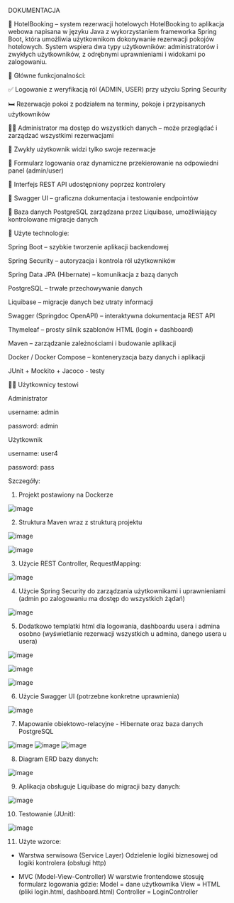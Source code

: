 DOKUMENTACJA

🏨 HotelBooking – system rezerwacji hotelowych
HotelBooking to aplikacja webowa napisana w języku Java z wykorzystaniem frameworka Spring Boot, która umożliwia użytkownikom dokonywanie rezerwacji pokojów hotelowych. System wspiera dwa typy użytkowników: administratorów i zwykłych użytkowników, z odrębnymi uprawnieniami i widokami po zalogowaniu.



🎯 Główne funkcjonalności:

✅ Logowanie z weryfikacją ról (ADMIN, USER) przy użyciu Spring Security

🛏️ Rezerwacje pokoi z podziałem na terminy, pokoje i przypisanych użytkowników

👨‍💼 Administrator ma dostęp do wszystkich danych – może przeglądać i zarządzać wszystkimi rezerwacjami

🙋 Zwykły użytkownik widzi tylko swoje rezerwacje

📜 Formularz logowania oraz dynamiczne przekierowanie na odpowiedni panel (admin/user)

🔄 Interfejs REST API udostępniony poprzez kontrolery

🧪 Swagger UI – graficzna dokumentacja i testowanie endpointów

💾 Baza danych PostgreSQL zarządzana przez Liquibase, umożliwiający kontrolowane migracje danych



🧱 Użyte technologie:

Spring Boot – szybkie tworzenie aplikacji backendowej

Spring Security – autoryzacja i kontrola ról użytkowników

Spring Data JPA (Hibernate) – komunikacja z bazą danych

PostgreSQL – trwałe przechowywanie danych

Liquibase – migracje danych bez utraty informacji

Swagger (Springdoc OpenAPI) – interaktywna dokumentacja REST API

Thymeleaf – prosty silnik szablonów HTML (login + dashboard)

Maven – zarządzanie zależnościami i budowanie aplikacji

Docker / Docker Compose – konteneryzacja bazy danych i aplikacji

JUnit + Mockito + Jacoco - testy



👩‍💻 Użytkownicy testowi

Administrator

username: admin

password: admin

Użytkownik

username: user4

password: pass




Szczegóły:

1. Projekt postawiony na Dockerze

![image](https://github.com/user-attachments/assets/85e1b024-bbef-4e91-8f08-870748c61166)

2. Struktura Maven wraz z strukturą projektu

![image](https://github.com/user-attachments/assets/d38cadcb-3d7e-44ef-a35a-e3fdc3c6e7b6)

![image](https://github.com/user-attachments/assets/eb617e83-8070-4463-b02d-7b12fff226e9)


3. Użycie REST Controller, RequestMapping:

![image](https://github.com/user-attachments/assets/5ff0c905-979a-45d0-bae2-d0b5af9a1960)


4. Użycie Spring Security do zarządzania użytkownikami i uprawnieniami
(admin po zalogowaniu ma dostęp do wszystkich żądań)

![image](https://github.com/user-attachments/assets/088c4a5d-9907-4b5f-99e3-82eb67dd5825)


5. Dodatkowo templatki html dla logowania, dashboardu usera i admina osobno
(wyświetlanie rezerwacji wszystkich u admina, danego usera u usera)

![image](https://github.com/user-attachments/assets/76f0792f-b1bb-479c-b8aa-93f2d7ba5de3)

![image](https://github.com/user-attachments/assets/abe4483a-c8b7-4c2b-b432-e25bed533345)

![image](https://github.com/user-attachments/assets/283978a4-4b6e-41d2-8837-0b2d61cd240d)



6. Użycie Swagger UI (potrzebne konkretne uprawnienia)

![image](https://github.com/user-attachments/assets/7ce7836d-3261-4aef-b5ac-f98074bb148d)


7. Mapowanie obiektowo-relacyjne - Hibernate oraz baza danych PostgreSQL

![image](https://github.com/user-attachments/assets/632cbb10-26dc-4a4a-b222-7d06d2ffdb96)
![image](https://github.com/user-attachments/assets/7bc4dd5f-d56a-4407-b3f7-a4dd46e3d0d4)
![image](https://github.com/user-attachments/assets/a9d1fbc9-7fa5-4931-b6de-27666bd5d123)


8. Diagram ERD bazy danych:

![image](https://github.com/user-attachments/assets/b1221456-4217-41d7-8798-7c5cf924d306)


9. Aplikacja obsługuje Liquibase do migracji bazy danych:

![image](https://github.com/user-attachments/assets/1280c474-52e1-4457-a7f3-4abc562518a9)


10. Testowanie (JUnit):

![image](https://github.com/user-attachments/assets/e5a4170d-cdfa-4a2b-bdb9-297c4201747f)


11. Użyte wzorce:

- Warstwa serwisowa (Service Layer)
Odzielenie logiki biznesowej od logiki kontrolera (obsługi http)

- MVC (Model-View-Controller)
W warstwie frontendowe stosuję formularz logowania gdzie:
Model = dane użytkownika
View = HTML (pliki login.html, dashboard.html)
Controller = LoginController
